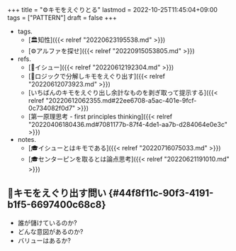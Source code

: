 +++
title = "⚙キモをえぐりとる"
lastmod = 2022-10-25T11:45:04+09:00
tags = ["PATTERN"]
draft = false
+++

-   tags.
    -   [🏛知性]({{< relref "20220623195538.md" >}})
    -   [⚙アルファを探せ]({{< relref "20220915053805.md" >}})
-   refs.
    -   [📝イシュー]({{< relref "20220612192304.md" >}})
    -   [🦊ロジックで分解しキモをえぐり出す]({{< relref "20220612073923.md" >}})
    -   [いちばんのキモをえぐり出し余計なものを剥ぎ取って提示する]({{< relref "20220612062355.md#22ee6708-a5ac-401e-9fcf-0c734082f0d7" >}})
    -   [第一原理思考 - first principles thinking]({{< relref "20220406180436.md#7081177b-87f4-4de1-aa7b-d284064e0e3c" >}})
-   notes.
    -   [🎓イシューとはキモである]({{< relref "20220716075033.md" >}})
    -   [🎓センターピンを取るとは論点思考]({{< relref "20220621191010.md" >}})


## 🔖キモをえぐり出す問い {#44f8f11c-90f3-4191-b1f5-6697400c68c8}

-   誰が儲けているのか?
-   どんな意図があるのか?
-   バリューはあるか?
